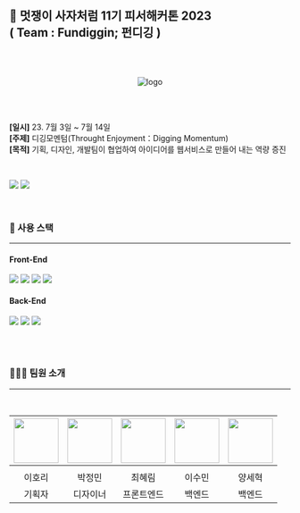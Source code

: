 ## 🦁 멋쟁이 사자처럼 11기 피서해커톤 2023 <br/> ( Team : Fundiggin; 펀디깅 )

<br/> <br/>
<p align="center">
  <img src="https://github.com/LikeLionHGU/Front-chihyang-mai/assets/74346290/0a8caedd-f1b7-4bb4-be33-9021352be54c" alt="logo">
</p>
<br/> <br/>

**[일시]** 23. 7월 3일 ~ 7월 14일  
**[주제]** 디깅모멘텀(Throught Enjoyment：Digging Momentum)  
**[목적]** 기획, 디자인, 개발팀이 협업하여 아이디어를 웹서비스로 만들어 내는 역량 증진

<br/>
<p>
    <img src="https://img.shields.io/badge/🏝피서해커톤%20-%231572B6.svg?&style=for-the-badge&&logoColor=white"/>
    <img src="https://img.shields.io/badge/☀️하계방학 프로젝트%20-%2359666C.svg?&style=for-the-badge&&logoColor=white"/>
</p>

<br/>

<h3>🔧 사용 스택</h3>
<hr/>

<h4>Front-End</h4>
<div>
    <img src="https://img.shields.io/badge/javascript-F7DF1E?style=for-the-badge&logo=javascript&logoColor=black"> 
	<img src="https://img.shields.io/badge/React-E34F26?style=for-the-badge&logo=react&logoColor=white&color=61DAFB" />
    <img src="https://img.shields.io/badge/Axios-1572B6?style=for-the-badge&logo=axios&logoColor=white&color=5A29E4" />
    <img src="https://img.shields.io/badge/Mui-1572B6?style=for-the-badge&logo=mui&logoColor=white&color=007FFF" />
</div>

<h4>Back-End</h4>

<div>
<img src="https://img.shields.io/badge/JAVA-007396?style=for-the-badge&logo=java&logoColor=white"> <img src="https://img.shields.io/badge/Hibernate-59666C?style=for-the-badge&logo=Hibernate&logoColor=white"> <img src="https://img.shields.io/badge/SpringBoot-6DB33F?style=for-the-badge&logo=SpringBoot&logoColor=white">

</div>


  
<br/><br/>

<h3>👨‍👩‍👧 팀원 소개</h3>
<hr/><br />


|<img src="https://github.com/sooyeonJeong0315.png" width="80">|<img src="https://github.com/ChaewonLee21.png" width="80">|<img src="https://github.com/healim01.png" width="80">|<img src="https://github.com/sumina729.png" width="80">|<img src="https://github.com/proreg.png" width="80">|
|:---:|:---:|:---:|:---:|:---:|
|[](https://github.com/0lrlokr)|[](https://github.com/Kimminsu16)|[](https://github.com/healim01)|[](https://github.com/sumina729)|[](https://github.com/prorege)|
|이호리|박정민|최혜림|이수민|양세혁
|기획자|디자이너|프론트엔드|백엔드|백엔드


<br/>
